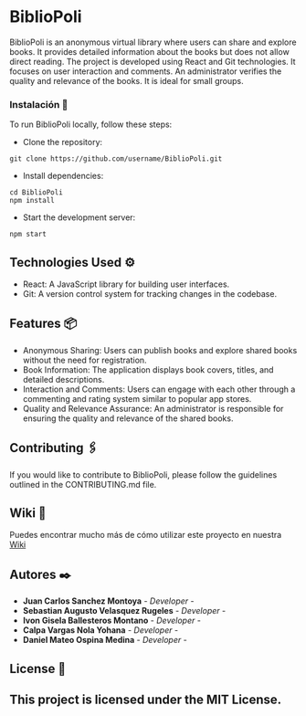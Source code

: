 # BiblioPoli

BiblioPoli is an anonymous virtual library where users can share and explore books. It provides detailed information about the books but does not allow direct reading. The project is developed using React and Git technologies. It focuses on user interaction and comments. An administrator verifies the quality and relevance of the books. It is ideal for small groups.

### Instalación 🔧

To run BiblioPoli locally, follow these steps:

* Clone the repository:
```
git clone https://github.com/username/BiblioPoli.git
```
* Install dependencies:
```
cd BiblioPoli
npm install
```
* Start the development server:
```
npm start
```

## Technologies Used ⚙️

* React: A JavaScript library for building user interfaces.
* Git: A version control system for tracking changes in the codebase.

## Features 📦

* Anonymous Sharing: Users can publish books and explore shared books without the need for registration.
* Book Information: The application displays book covers, titles, and detailed descriptions.
* Interaction and Comments: Users can engage with each other through a commenting and rating system similar to popular app stores.
* Quality and Relevance Assurance: An administrator is responsible for ensuring the quality and relevance of the shared books.

## Contributing 🖇️

If you would like to contribute to BiblioPoli, please follow the guidelines outlined in the CONTRIBUTING.md file.

## Wiki 📖

Puedes encontrar mucho más de cómo utilizar este proyecto en nuestra [Wiki](https://github.com/tu/proyecto/wiki)


## Autores ✒️

* **Juan Carlos Sanchez Montoya** - *Developer* -
* **Sebastian Augusto Velasquez Rugeles** - *Developer* -
* **Ivon Gisela Ballesteros Montano** - *Developer* -
* **Calpa Vargas Nola Yohana** - *Developer* -
* **Daniel Mateo Ospina Medina** - *Developer* -


## License 📄

This project is licensed under the MIT License.
---
